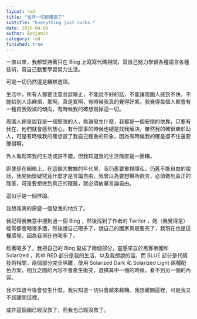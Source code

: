 ```yaml
---
layout: red
title: "也許一切都糟透了"
subtitle: "Everything just sucks."
date: 2016-04-08
author: Benjamin
category: red
finished: true
---
```


一直以來，我都堅持著只在 Blog 上寫寫代碼相關，寫自己努力學習各種語言各種技術，寫自己勤奮學習努力生活。

可是一切仍然還是糟糕透頂。

生活中，所有人都要注意言談舉止，不能說不好的話，不能讓周圍人感到不快，不能給別人添麻煩，累啊，真是累啊，有時候我真的覺得好累。我覺得每個人都會有一種自我毀滅的傾向，有時候我的確想毀掉這一切。

周圍人總是說我是一個堅強的人，無論發生什麼，我都是一個安穩的依靠，只要有我在，他們就會感到放心，有什麼事的時候也總是找我解決。雖然我的確很樂於助人，可是有時候我的確想毀了我自己穩重的形象，因為有時候我的確是撐不住還要硬撐啊。

外人看起來我的生活或許不錯，但我知道我的生活簡直是一團糟。

即使是在網絡上，在這個大數據的年代里，我仍舊要重視隱私，仍舊不能自由的說話，我開始懷疑究竟什麼才是言論自由，我曾以為要想暢所欲言，必須做到真正的隱匿，可是要想做到真正的隱匿，就必須放棄言論自由。

這似乎是一個悖論。

我想我真的需要一個發洩的地方了。

我記得我無意中搜到過一個 Blog ，然後找到了作者的 Twitter ，她（我覺得是）經常都會喝很多酒，然後說自己喝多了，說自己的國家真是要完了，我現在也是這種感覺，因為我現在也喝多了。

趁著喝多了，我把自己的 Blog 變成了兩個部分，靈感來自於黑客帝國和 Solarized ，其中 RED 部分是我的生活，以及我想說的話，而 BLUE 部分是代碼技術相關，兩個部分完全隔離，使用 Solarized Dark 和 Solarized Light 兩種配色方案，相互之間的內容不會產生衝突，選擇其中一個的時候，看不到另一個的內容。

我不知道今後會發生什麼，我只知道一切只會越來越糟。我想離開這裡，可是我又不該離開這裡。

或許這個國已經沒救了，而我也已經沒救了。

